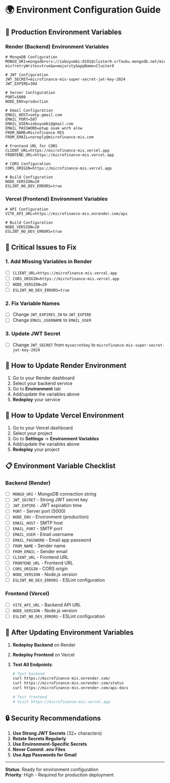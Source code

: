 # 🌍 Environment Configuration Guide

## 🔐 **Production Environment Variables**

### **Render (Backend) Environment Variables**

```env
# MongoDB Configuration
MONGO_URI=mongodb+srv://iobuyumbi:0101@cluster0.vrfaubu.mongodb.net/microfinance-mis?retryWrites=true&w=majority&appName=Cluster0

# JWT Configuration
JWT_SECRET=microfinance-mis-super-secret-jwt-key-2024
JWT_EXPIRE=30d

# Server Configuration
PORT=5000
NODE_ENV=production

# Email Configuration
EMAIL_HOST=smtp.gmail.com
EMAIL_PORT=587
EMAIL_USER=iobuyumbi@gmail.com
EMAIL_PASSWORD=ptwp ouak wnrh alnw
FROM_NAME=Microfinance MIS
FROM_EMAIL=noreply@microfinance-mis.com

# Frontend URL for CORS
CLIENT_URL=https://microfinance-mis.vercel.app
FRONTEND_URL=https://microfinance-mis.vercel.app

# CORS Configuration
CORS_ORIGIN=https://microfinance-mis.vercel.app

# Build Configuration
NODE_VERSION=20
ESLINT_NO_DEV_ERRORS=true
```

### **Vercel (Frontend) Environment Variables**

```env
# API Configuration
VITE_API_URL=https://microfinance-mis.onrender.com/api

# Build Configuration
NODE_VERSION=20
ESLINT_NO_DEV_ERRORS=true
```

## 🚨 **Critical Issues to Fix**

### **1. Add Missing Variables in Render**

- [ ] `CLIENT_URL=https://microfinance-mis.vercel.app`
- [ ] `CORS_ORIGIN=https://microfinance-mis.vercel.app`
- [ ] `NODE_VERSION=20`
- [ ] `ESLINT_NO_DEV_ERRORS=true`

### **2. Fix Variable Names**

- [ ] Change `JWT_EXPIRES_IN` to `JWT_EXPIRE`
- [ ] Change `EMAIL_USERNAME` to `EMAIL_USER`

### **3. Update JWT Secret**

- [ ] Change `JWT_SECRET` from `mysecretkey` to `microfinance-mis-super-secret-jwt-key-2024`

## 🔧 **How to Update Render Environment**

1. Go to your Render dashboard
2. Select your backend service
3. Go to **Environment** tab
4. Add/update the variables above
5. **Redeploy** your service

## 🔧 **How to Update Vercel Environment**

1. Go to your Vercel dashboard
2. Select your project
3. Go to **Settings** → **Environment Variables**
4. Add/update the variables above
5. **Redeploy** your project

## 📋 **Environment Variable Checklist**

### **Backend (Render)**

- [ ] `MONGO_URI` - MongoDB connection string
- [ ] `JWT_SECRET` - Strong JWT secret key
- [ ] `JWT_EXPIRE` - JWT expiration time
- [ ] `PORT` - Server port (5000)
- [ ] `NODE_ENV` - Environment (production)
- [ ] `EMAIL_HOST` - SMTP host
- [ ] `EMAIL_PORT` - SMTP port
- [ ] `EMAIL_USER` - Email username
- [ ] `EMAIL_PASSWORD` - Email app password
- [ ] `FROM_NAME` - Sender name
- [ ] `FROM_EMAIL` - Sender email
- [ ] `CLIENT_URL` - Frontend URL
- [ ] `FRONTEND_URL` - Frontend URL
- [ ] `CORS_ORIGIN` - CORS origin
- [ ] `NODE_VERSION` - Node.js version
- [ ] `ESLINT_NO_DEV_ERRORS` - ESLint configuration

### **Frontend (Vercel)**

- [ ] `VITE_API_URL` - Backend API URL
- [ ] `NODE_VERSION` - Node.js version
- [ ] `ESLINT_NO_DEV_ERRORS` - ESLint configuration

## 🚀 **After Updating Environment Variables**

1. **Redeploy Backend** on Render
2. **Redeploy Frontend** on Vercel
3. **Test All Endpoints**:

   ```bash
   # Test backend
   curl https://microfinance-mis.onrender.com/
   curl https://microfinance-mis.onrender.com/status
   curl https://microfinance-mis.onrender.com/api-docs

   # Test frontend
   # Visit https://microfinance-mis.vercel.app
   ```

## 🔒 **Security Recommendations**

1. **Use Strong JWT Secrets** (32+ characters)
2. **Rotate Secrets Regularly**
3. **Use Environment-Specific Secrets**
4. **Never Commit .env Files**
5. **Use App Passwords for Gmail**

---

**Status**: Ready for environment configuration  
**Priority**: High - Required for production deployment
